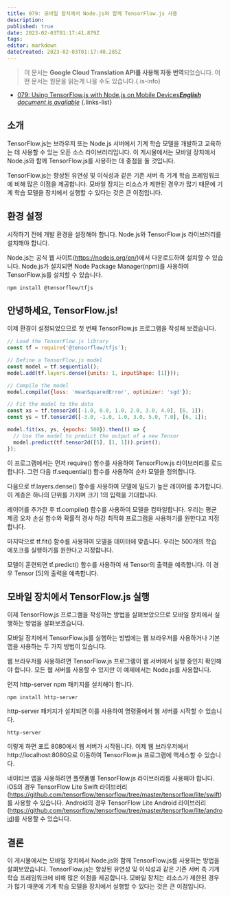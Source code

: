 ```yaml
---
title: 079: 모바일 장치에서 Node.js와 함께 TensorFlow.js 사용
description: 
published: true
date: 2023-02-03T01:17:41.879Z
tags: 
editor: markdown
dateCreated: 2023-02-03T01:17:40.285Z
---
```


> 이 문서는 **Google Cloud Translation API를 사용해 자동 번역**되었습니다.
어떤 문서는 원문을 읽는게 나을 수도 있습니다.{.is-info}



- [079: Using TensorFlow.js with Node.js on Mobile Devices***English** document is available*](/en/Knowledge-base/TensorFlow-js/Learning/079-using-tensorflow-js-with-node-js-on-mobile-devices)
{.links-list}


## 소개

TensorFlow.js는 브라우저 또는 Node.js 서버에서 기계 학습 모델을 개발하고 교육하는 데 사용할 수 있는 오픈 소스 라이브러리입니다. 이 게시물에서는 모바일 장치에서 Node.js와 함께 TensorFlow.js를 사용하는 데 중점을 둘 것입니다.

TensorFlow.js는 향상된 유연성 및 이식성과 같은 기존 서버 측 기계 학습 프레임워크에 비해 많은 이점을 제공합니다. 모바일 장치는 리소스가 제한된 경우가 많기 때문에 기계 학습 모델을 장치에서 실행할 수 있다는 것은 큰 이점입니다.

## 환경 설정

시작하기 전에 개발 환경을 설정해야 합니다. Node.js와 TensorFlow.js 라이브러리를 설치해야 합니다.

Node.js는 공식 웹 사이트(https://nodejs.org/en/)에서 다운로드하여 설치할 수 있습니다. Node.js가 설치되면 Node Package Manager(npm)를 사용하여 TensorFlow.js를 설치할 수 있습니다.

```
npm install @tensorflow/tfjs
```

## 안녕하세요, TensorFlow.js!

이제 환경이 설정되었으므로 첫 번째 TensorFlow.js 프로그램을 작성해 보겠습니다.

```javascript
// Load the TensorFlow.js library
const tf = require('@tensorflow/tfjs');

// Define a TensorFlow.js model
const model = tf.sequential();
model.add(tf.layers.dense({units: 1, inputShape: [1]}));

// Compile the model
model.compile({loss: 'meanSquaredError', optimizer: 'sgd'});

// Fit the model to the data
const xs = tf.tensor2d([-1.0, 0.0, 1.0, 2.0, 3.0, 4.0], [6, 1]);
const ys = tf.tensor2d([-3.0, -1.0, 1.0, 3.0, 5.0, 7.0], [6, 1]);

model.fit(xs, ys, {epochs: 500}).then(() => {
  // Use the model to predict the output of a new Tensor
  model.predict(tf.tensor2d([5], [1, 1])).print();
});
```

이 프로그램에서는 먼저 require() 함수를 사용하여 TensorFlow.js 라이브러리를 로드합니다. 그런 다음 tf.sequential() 함수를 사용하여 순차 모델을 정의합니다.

다음으로 tf.layers.dense() 함수를 사용하여 모델에 밀도가 높은 레이어를 추가합니다. 이 계층은 하나의 단위를 가지며 크기 1의 입력을 기대합니다.

레이어를 추가한 후 tf.compile() 함수를 사용하여 모델을 컴파일합니다. 우리는 평균 제곱 오차 손실 함수와 확률적 경사 하강 최적화 프로그램을 사용하기를 원한다고 지정합니다.

마지막으로 tf.fit() 함수를 사용하여 모델을 데이터에 맞춥니다. 우리는 500개의 학습 에포크를 실행하기를 원한다고 지정합니다.

모델이 훈련되면 tf.predict() 함수를 사용하여 새 Tensor의 출력을 예측합니다. 이 경우 Tensor [5]의 출력을 예측합니다.

## 모바일 장치에서 TensorFlow.js 실행

이제 TensorFlow.js 프로그램을 작성하는 방법을 살펴보았으므로 모바일 장치에서 실행하는 방법을 살펴보겠습니다.

모바일 장치에서 TensorFlow.js를 실행하는 방법에는 웹 브라우저를 사용하거나 기본 앱을 사용하는 두 가지 방법이 있습니다.

웹 브라우저를 사용하려면 TensorFlow.js 프로그램이 웹 서버에서 실행 중인지 확인해야 합니다. 모든 웹 서버를 사용할 수 있지만 이 예제에서는 Node.js를 사용합니다.

먼저 http-server npm 패키지를 설치해야 합니다.

```
npm install http-server
```

http-server 패키지가 설치되면 이를 사용하여 명령줄에서 웹 서버를 시작할 수 있습니다.

```
http-server
```

이렇게 하면 포트 8080에서 웹 서버가 시작됩니다. 이제 웹 브라우저에서 http://localhost:8080으로 이동하여 TensorFlow.js 프로그램에 액세스할 수 있습니다.

네이티브 앱을 사용하려면 플랫폼별 TensorFlow.js 라이브러리를 사용해야 합니다. iOS의 경우 TensorFlow Lite Swift 라이브러리(https://github.com/tensorflow/tensorflow/tree/master/tensorflow/lite/swift)를 사용할 수 있습니다. Android의 경우 TensorFlow Lite Android 라이브러리(https://github.com/tensorflow/tensorflow/tree/master/tensorflow/lite/android)를 사용할 수 있습니다.

## 결론

이 게시물에서는 모바일 장치에서 Node.js와 함께 TensorFlow.js를 사용하는 방법을 살펴보았습니다. TensorFlow.js는 향상된 유연성 및 이식성과 같은 기존 서버 측 기계 학습 프레임워크에 비해 많은 이점을 제공합니다. 모바일 장치는 리소스가 제한된 경우가 많기 때문에 기계 학습 모델을 장치에서 실행할 수 있다는 것은 큰 이점입니다.